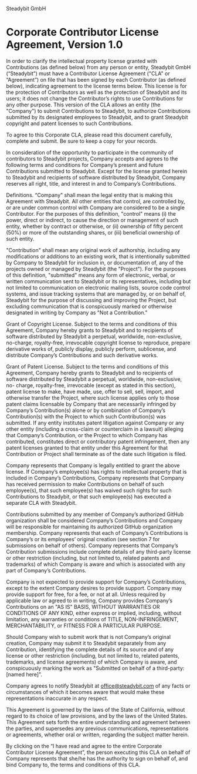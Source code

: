 Steadybit GmbH

# Corporate Contributor License Agreement, Version 1.0 

In order to clarify the intellectual property license granted with Contributions (as defined below) from any person or entity, Steadybit GmbH (“Steadybit”) must have a Contributor License Agreement ("CLA" or “Agreement”) on file that has been signed by each Contributor (as defined below), indicating agreement to the license terms below. This license is for the protection of Contributors as well as the protection of Steadybit and its users; it does not change the Contributor’s rights to use Contributions for any other purpose. This version of the CLA allows an entity (the "Company") to submit Contributions to Steadybit, to authorize Contributions submitted by its designated employees to Steadybit, and to grant Steadybit copyright and patent licenses to such Contributions.

To agree to this Corporate CLA, please read this document carefully, complete and submit. Be sure to keep a copy for your records.

In consideration of the opportunity to participate in the community of contributors to Steadybit projects, Company accepts and agrees to the following terms and conditions for Company’s present and future Contributions submitted to Steadybit. Except for the license granted herein to Steadybit and recipients of software distributed by Steadybit, Company reserves all right, title, and interest in and to Company’s Contributions.

Definitions. “Company" shall mean the legal entity that is making this Agreement with Steadybit. All other entities that control, are controlled by, or are under common control with Company are considered to be a single Contributor. For the purposes of this definition, "control" means (i) the power, direct or indirect, to cause the direction or management of such entity, whether by contract or otherwise, or (ii) ownership of fifty percent (50%) or more of the outstanding shares, or (iii) beneficial ownership of such entity.

"Contribution" shall mean any original work of authorship, including any modifications or additions to an existing work, that is intentionally submitted by Company to Steadybit for inclusion in, or documentation of, any of the projects owned or managed by Steadybit (the "Project"). For the purposes of this definition, "submitted" means any form of electronic, verbal, or written communication sent to Steadybit or its representatives, including but not limited to communication on electronic mailing lists, source code control systems, and issue tracking systems that are managed by, or on behalf of, Steadybit for the purpose of discussing and improving the Project, but excluding communication that is conspicuously marked or otherwise designated in writing by Company as "Not a Contribution."

Grant of Copyright License. Subject to the terms and conditions of this Agreement, Company hereby grants to Steadybit and to recipients of software distributed by Steadybit a perpetual, worldwide, non-exclusive, no-charge, royalty-free, irrevocable copyright license to reproduce, prepare derivative works of, publicly display, publicly perform, sublicense, and distribute Company’s Contributions and such derivative works.

Grant of Patent License. Subject to the terms and conditions of this Agreement, Company hereby grants to Steadybit and to recipients of software distributed by Steadybit a perpetual, worldwide, non-exclusive, no- charge, royalty-free, irrevocable (except as stated in this section), patent license to make, have made, use, offer to sell, sell, import, and otherwise transfer the Project, where such license applies only to those patent claims licensable by Company that are necessarily infringed by Company’s Contribution(s) alone or by combination of Company’s Contribution(s) with the Project to which such Contribution(s) was submitted. If any entity institutes patent litigation against Company or any other entity (including a cross-claim or counterclaim in a lawsuit) alleging that Company’s Contribution, or the Project to which Company has contributed, constitutes direct or contributory patent infringement, then any patent licenses granted to that entity under this Agreement for that Contribution or Project shall terminate as of the date such litigation is filed.

Company represents that Company is legally entitled to grant the above license. If Company’s employee(s) has rights to intellectual property that is included in Company’s Contributions, Company represents that Company has received permission to make Contributions on behalf of such employee(s), that such employee(s) has waived such rights for such Contributions to Steadybit, or that such employee(s) has executed a separate CLA with Steadybit.

Contributions submitted by any member of Company’s authorized GitHub organization shall be considered Company’s Contributions and Company will be responsible for maintaining its authorized GitHub organization membership. Company represents that each of Company’s Contributions is Company’s or its employees’ original creation (see section 7 for submissions on behalf of others). Company represents that Company’s Contribution submissions include complete details of any third-party license or other restriction (including, but not limited to, related patents and trademarks) of which Company is aware and which is associated with any part of Company’s Contributions.

Company is not expected to provide support for Company’s Contributions, except to the extent Company desires to provide support. Company may provide support for free, for a fee, or not at all. Unless required by applicable law or agreed to in writing, Company provides Company’s Contributions on an "AS IS" BASIS, WITHOUT WARRANTIES OR CONDITIONS OF ANY KIND, either express or implied, including, without limitation, any warranties or conditions of TITLE, NON-INFRINGEMENT, MERCHANTABILITY, or FITNESS FOR A PARTICULAR PURPOSE.

Should Company wish to submit work that is not Company’s original creation, Company may submit it to Steadybit separately from any Contribution, identifying the complete details of its source and of any license or other restriction (including, but not limited to, related patents, trademarks, and license agreements) of which Company is aware, and conspicuously marking the work as "Submitted on behalf of a third-party: [named here]".

Company agrees to notify Steadybit at office@steadybit.com of any facts or circumstances of which it becomes aware that would make these representations inaccurate in any respect.

This Agreement is governed by the laws of the State of California, without regard to its choice of law provisions, and by the laws of the United States. This Agreement sets forth the entire understanding and agreement between the parties, and supersedes any previous communications, representations or agreements, whether oral or written, regarding the subject matter herein.

By clicking on the “I have read and agree to the entire Corporate Contributor License Agreement”, the person executing this CLA on behalf of Company represents that she/he has the authority to sign on behalf of, and bind Company to, the terms and conditions of this CLA.